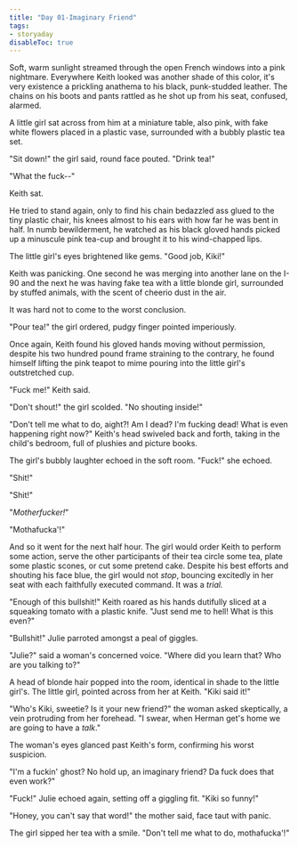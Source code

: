 ```yaml
---
title: "Day 01-Imaginary Friend"
tags: 
- storyaday
disableToc: true
---
```


Soft, warm sunlight streamed through the open French windows into a pink nightmare. Everywhere Keith looked was another shade of this color, it's very existence a prickling anathema to his black, punk-studded leather. The chains on his boots and pants rattled as he shot up from his seat, confused, alarmed.

A little girl sat across from him at a miniature table, also pink, with fake white flowers placed in a plastic vase, surrounded with a bubbly plastic tea set.

"Sit down!" the girl said, round face pouted. "Drink tea!"

"What the fuck--" 

Keith sat.

He tried to stand again, only to find his chain bedazzled ass glued to the tiny plastic chair, his knees almost to his ears with how far he was bent in half. In numb bewilderment, he watched as his black gloved hands picked up a minuscule pink tea-cup and brought it to his wind-chapped lips.

The little girl's eyes brightened like gems. "Good job, Kiki!"

Keith was panicking. One second he was merging into another lane on the I-90 and the next he was having fake tea with a little blonde girl, surrounded by stuffed animals, with the scent of cheerio dust in the air.

It was hard not to come to the worst conclusion.

"Pour tea!" the girl ordered, pudgy finger pointed imperiously.

Once again, Keith found his gloved hands moving without permission, despite his two hundred pound frame straining to the contrary, he found himself lifting the pink teapot to mime pouring into the little girl's outstretched cup.

"Fuck me!" Keith said.

"Don't shout!" the girl scolded. "No shouting inside!"

"Don't tell me what to do, aight?! Am I dead? I'm fucking dead! What is even happening right now?" Keith's head swiveled back and forth, taking in the child's bedroom, full of plushies and picture books.

The girl's bubbly laughter echoed in the soft room. "Fuck!" she echoed.

"Shit!"

"Shit!"

"*Motherfucker!*"

"Mothafucka'!"

And so it went for the next half hour. The girl would order Keith to perform some action, serve the other participants of their tea circle some tea, plate some plastic scones, or cut some pretend cake. Despite his best efforts and shouting his face blue, the girl would not *stop*, bouncing excitedly in her seat with each faithfully executed command. It was a *trial.*

"Enough of this bullshit!" Keith roared as his hands dutifully sliced at a squeaking tomato with a plastic knife. "Just send me to hell! What is this even?"

"Bullshit!" Julie parroted amongst a peal of giggles.

"Julie?" said a woman's concerned voice. "Where did you learn that? Who are you talking to?"

A head of blonde hair popped into the room, identical in shade to the little girl's. The little girl, pointed across from her at Keith. "Kiki said it!"

"Who's Kiki, sweetie? Is it your new friend?" the woman asked skeptically, a vein protruding from her forehead. "I swear, when Herman get's home we are going to have a *talk*."

The woman's eyes glanced past Keith's form, confirming his worst suspicion.

"I'm a fuckin' ghost? No hold up, an imaginary friend? Da fuck does that even work?"

"Fuck!" Julie echoed again, setting off a giggling fit. "Kiki so funny!"

"Honey, you can't say that word!" the mother said, face taut with panic.

The girl sipped her tea with a smile. "Don't tell me what to do, mothafucka'!"
